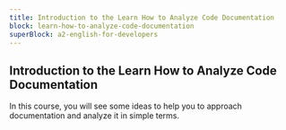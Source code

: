 ```yaml
---
title: Introduction to the Learn How to Analyze Code Documentation
block: learn-how-to-analyze-code-documentation
superBlock: a2-english-for-developers
---
```


## Introduction to the Learn How to Analyze Code Documentation

In this course, you will see some ideas to help you to approach documentation and analyze it in simple terms.
